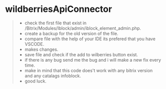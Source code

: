 # wildberriesApiConnector
> - check the first file that exist in /Bitrix/Modules/Iblock/admin/iblock_element_admin.php.
> - create a backup for the old version of the file.
> - compare file with the help of your IDE its prefered that you have VSCODE.
> - makes changes.
> - save file and check if the add to wilberries button exist.
> - if there is any bug send me the bug and i will make a new fix every time.
> - make in mind that this code does't work with any bitrix version and any catalags infoblock.
> - good luck.
